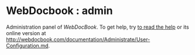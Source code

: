 WebDocbook : admin
==================

Administration panel of *WebDocBook*. To get help, try [to read the help](documentation/Administrate/User-Configuration.md)
or its online version at <http://webdocbook.com/documentation/Administrate/User-Configuration.md>.
